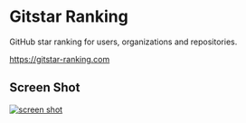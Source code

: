 # Gitstar Ranking

GitHub star ranking for users, organizations and repositories.

https://gitstar-ranking.com

## Screen Shot

[![screen shot](./public/screenshot.png)](http://githubranking.com)
